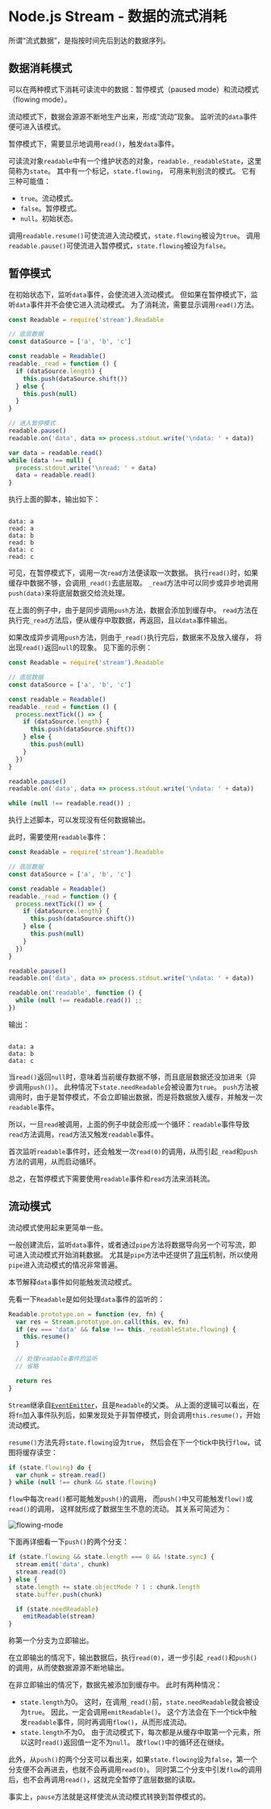 # Node.js Stream - 数据的流式消耗
所谓“流式数据”，是指按时间先后到达的数据序列。

## 数据消耗模式
可以在两种模式下消耗可读流中的数据：暂停模式（paused mode）和流动模式（flowing mode）。

流动模式下，数据会源源不断地生产出来，形成“流动”现象。
监听流的`data`事件便可进入该模式。

暂停模式下，需要显示地调用`read()`，触发`data`事件。

可读流对象`readable`中有一个维护状态的对象，`readable._readableState`，这里简称为`state`。
其中有一个标记，`state.flowing`， 可用来判别流的模式。
它有三种可能值：
* `true`。流动模式。
* `false`。暂停模式。
* `null`。初始状态。

调用`readable.resume()`可使流进入流动模式，`state.flowing`被设为`true`。
调用`readable.pause()`可使流进入暂停模式，`state.flowing`被设为`false`。

## 暂停模式
在初始状态下，监听`data`事件，会使流进入流动模式。
但如果在暂停模式下，监听`data`事件并不会使它进入流动模式。
为了消耗流，需要显示调用`read()`方法。

```js
const Readable = require('stream').Readable

// 底层数据
const dataSource = ['a', 'b', 'c']

const readable = Readable()
readable._read = function () {
  if (dataSource.length) {
    this.push(dataSource.shift())
  } else {
    this.push(null)
  }
}

// 进入暂停模式
readable.pause()
readable.on('data', data => process.stdout.write('\ndata: ' + data))

var data = readable.read()
while (data !== null) {
  process.stdout.write('\nread: ' + data)
  data = readable.read()
}

```

执行上面的脚本，输出如下：
```

data: a
read: a
data: b
read: b
data: c
read: c

```

可见，在暂停模式下，调用一次`read`方法便读取一次数据。
执行`read()`时，如果缓存中数据不够，会调用`_read()`去底层取。
`_read`方法中可以同步或异步地调用`push(data)`来将底层数据交给流处理。

在上面的例子中，由于是同步调用`push`方法，数据会添加到缓存中。
`read`方法在执行完`_read`方法后，便从缓存中取数据，再返回，且以`data`事件输出。

如果改成异步调用`push`方法，则由于`_read()`执行完后，数据来不及放入缓存，
将出现`read()`返回`null`的现象。
见下面的示例：
```js
const Readable = require('stream').Readable

// 底层数据
const dataSource = ['a', 'b', 'c']

const readable = Readable()
readable._read = function () {
  process.nextTick(() => {
    if (dataSource.length) {
      this.push(dataSource.shift())
    } else {
      this.push(null)
    }
  })
}

readable.pause()
readable.on('data', data => process.stdout.write('\ndata: ' + data))

while (null !== readable.read()) ;

```
执行上述脚本，可以发现没有任何数据输出。

此时，需要使用`readable`事件：
```js
const Readable = require('stream').Readable

// 底层数据
const dataSource = ['a', 'b', 'c']

const readable = Readable()
readable._read = function () {
  process.nextTick(() => {
    if (dataSource.length) {
      this.push(dataSource.shift())
    } else {
      this.push(null)
    }
  })
}

readable.pause()
readable.on('data', data => process.stdout.write('\ndata: ' + data))

readable.on('readable', function () {
  while (null !== readable.read()) ;;
})

```

输出：
```

data: a
data: b
data: c

```

当`read()`返回`null`时，意味着当前缓存数据不够，而且底层数据还没加进来（异步调用`push()`）。
此种情况下`state.needReadable`会被设置为`true`。
`push`方法被调用时，由于是暂停模式，不会立即输出数据，而是将数据放入缓存，并触发一次`readable`事件。

所以，一旦`read`被调用，上面的例子中就会形成一个循环：`readable`事件导致`read`方法调用，`read`方法又触发`readable`事件。

首次监听`readable`事件时，还会触发一次`read(0)`的调用，从而引起`_read`和`push`方法的调用，从而启动循环。

总之，在暂停模式下需要使用`readable`事件和`read`方法来消耗流。

## 流动模式
流动模式使用起来更简单一些。

一般创建流后，监听`data`事件，或者通过`pipe`方法将数据导向另一个可写流，即可进入流动模式开始消耗数据。
尤其是`pipe`方法中还提供了[背压]机制，所以使用`pipe`进入流动模式的情况非常普遍。

本节解释`data`事件如何能触发流动模式。

先看一下`Readable`是如何处理`data`事件的监听的：
```js
Readable.prototype.on = function (ev, fn) {
  var res = Stream.prototype.on.call(this, ev, fn)
  if (ev === 'data' && false !== this._readableState.flowing) {
    this.resume()
  }

  // 处理readable事件的监听
  // 省略

  return res
}

```

`Stream`继承自[`EventEmitter`]，且是`Readable`的父类。
从上面的逻辑可以看出，在将`fn`加入事件队列后，如果发现处于非暂停模式，则会调用`this.resume()`，开始流动模式。

`resume()`方法先将`state.flowing`设为`true`，
然后会在下一个tick中执行`flow`，试图将缓存读空：
```js
if (state.flowing) do {
  var chunk = stream.read()
} while (null !== chunk && state.flowing)

```

`flow`中每次`read()`都可能触发`push()`的调用，
而`push()`中又可能触发`flow()`或`read()`的调用，
这样就形成了数据生生不息的流动。
其关系可简述为：

![flowing-mode]

下面再详细看一下`push()`的两个分支：
```js
if (state.flowing && state.length === 0 && !state.sync) {
  stream.emit('data', chunk)
  stream.read(0)
} else {
  state.length += state.objectMode ? 1 : chunk.length
  state.buffer.push(chunk)

  if (state.needReadable)
    emitReadable(stream)
}

```

称第一个分支为立即输出。

在立即输出的情况下，输出数据后，执行`read(0)`，进一步引起`_read()`和`push()`的调用，从而使数据源源不断地输出。

在非立即输出的情况下，数据先被添加到缓存中。
此时有两种情况：
* `state.length`为0。
  这时，在调用`_read()`前，`state.needReadable`就会被设为`true`。
  因此，一定会调用`emitReadable()`。
  这个方法会在下一个tick中触发`readable`事件，同时再调用`flow()`，从而形成流动。
* `state.length`不为0。
  由于流动模式下，每次都是从缓存中取第一个元素，所以这时`read()`返回值一定不为`null`。
  故`flow()`中的循环还在继续。

此外，从`push()`的两个分支可以看出来，如果`state.flowing`设为`false`，第一个分支便不会再进去，也就不会再调用`read(0)`。
同时第二个分支中引发`flow`的调用后，也不会再调用`read()`，这就完全暂停了底层数据的读取。

事实上，`pause`方法就是这样使流从流动模式转换到暂停模式的。

[`EventEmitter`]: https://nodejs.org/api/events.html#events_class_eventemitter
[背压]: http://baike.baidu.com/link?url=MvuUdBitMnXIa1qj5MZihQbK6c1KDMW6HLPGZMGEUP7DlBbxJsAfV80lXKPKSteQrlh1ikEN0CYQOCW0PNvnx_

[data-flow]: assets/data-flow.svg
[flowing-mode]: assets/flowing-mode.svg

